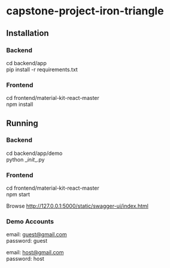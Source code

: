 # capstone-project-iron-triangle

## Installation
### Backend
cd backend/app  
pip install -r requirements.txt

### Frontend
cd frontend/material-kit-react-master  
npm install

## Running
### Backend
cd backend/app/demo  
python \__init__.py

### Frontend
cd frontend/material-kit-react-master  
npm start  
  
Browse http://127.0.0.1:5000/static/swagger-ui/index.html

### Demo Accounts
email: guest@gmail.com  
password: guest

email: host@gmail.com  
password: host
